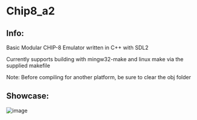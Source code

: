 # Chip8_a2

## Info:
 Basic Modular CHIP-8 Emulator written in C++ with SDL2
 
 Currently supports building with mingw32-make and linux make via the supplied makefile
 
 Note:
 Before compiling for another platform, be sure to clear the obj folder
 
 ## Showcase:
 ![image](https://user-images.githubusercontent.com/31860133/167268506-7985e51a-9202-408e-8f58-b0da80c98995.png)



